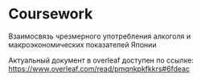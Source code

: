 # Coursework

Взаимосвязь чрезмерного употребления алкоголя и макроэкономических показателей Японии

Актуальный документ в overleaf доступен по ссылке: https://www.overleaf.com/read/pmqnkpkfkkrs#6fdeac
